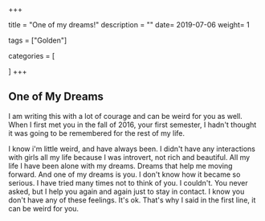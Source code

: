 +++

title = "One of my dreams!"
description = ""
date= 2019-07-06
weight= 1


tags = ["Golden"]

categories = [
   
]
+++

## One of My Dreams
I am writing this with a lot of courage and can be weird for you as well. When I first met you in the fall of 2016, your first semester, I hadn't thought it was going to be remembered for the rest of my life. 

I know i'm little weird, and have always been. I didn't have any interactions with girls all my life because I was introvert, not rich and beautiful. All my life I have been alone with my dreams. 
Dreams that help me moving forward. And one of my dreams is you. 
I don't know how it became so serious. I have tried many times not to think of you. I couldn't. 
You never asked, but I help you again and again just to stay in contact. 
I know you don't have any of these feelings. It's ok. That's why I said in the first line, it can be weird for you. 